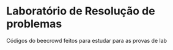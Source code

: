 # Laboratório de Resolução de problemas
Códigos do beecrowd feitos para estudar para as provas de lab
